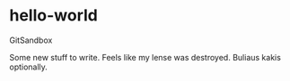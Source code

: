 # hello-world
GitSandbox

Some new stuff to write.
Feels like my lense was destroyed.
Buliaus kakis optionally.
